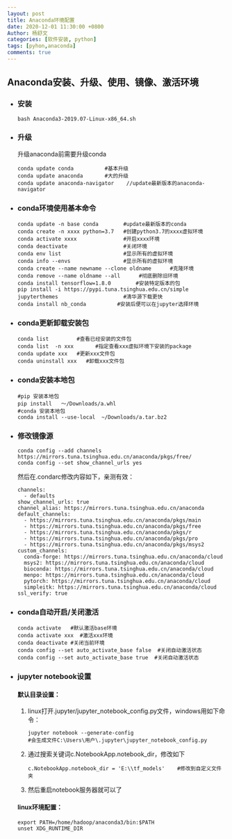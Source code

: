 ```yaml
---
layout: post
title: Anaconda环境配置
date: 2020-12-01 11:30:00 +0800
Author: 杨舒文	
categories: [软件安装, python] 
tags: [pyhon,anaconda]
comments: true
---
```


## Anaconda安装、升级、使用、镜像、激活环境

- ### 安装

  ```
  bash Anaconda3-2019.07-Linux-x86_64.sh
  ```

- ### 升级

  升级anaconda前需要升级conda

  ```
  conda update conda          #基本升级
  conda update anaconda       #大的升级
  conda update anaconda-navigator    //update最新版本的anaconda-navigator
  ```

- ### conda环境使用基本命令

  ```
  conda update -n base conda        #update最新版本的conda
  conda create -n xxxx python=3.7   #创建python3.7的xxxx虚拟环境
  conda activate xxxx               #开启xxxx环境
  conda deactivate                  #关闭环境
  conda env list                    #显示所有的虚拟环境
  conda info --envs                 #显示所有的虚拟环境
  conda create --name newname --clone oldname      #克隆环境
  conda remove --name oldname --all      #彻底删除旧环境
  conda install tensorflow=1.8.0        #安装特定版本的包
  pip install -i https://pypi.tuna.tsinghua.edu.cn/simple jupyterthemes         			#清华源下载更快
  conda install nb_conda          #安装后便可以在jupyter选择环境
  ```

- ### conda更新卸载安装包

  ```
  conda list         #查看已经安装的文件包
  conda list  -n xxx       #指定查看xxx虚拟环境下安装的package
  conda update xxx   #更新xxx文件包
  conda uninstall xxx   #卸载xxx文件包
  ```

- ### conda安装本地包

  ```
  #pip 安装本地包
  pip install   ～/Downloads/a.whl
  #conda 安装本地包
  conda install --use-local  ~/Downloads/a.tar.bz2
  ```

- ### 修改镜像源

  ```
  conda config --add channels https://mirrors.tuna.tsinghua.edu.cn/anaconda/pkgs/free/
  conda config --set show_channel_urls yes
  ```

  然后在.condarc修改内容如下，亲测有效：

  ```
  channels:
    - defaults
  show_channel_urls: true
  channel_alias: https://mirrors.tuna.tsinghua.edu.cn/anaconda
  default_channels:
    - https://mirrors.tuna.tsinghua.edu.cn/anaconda/pkgs/main
    - https://mirrors.tuna.tsinghua.edu.cn/anaconda/pkgs/free
    - https://mirrors.tuna.tsinghua.edu.cn/anaconda/pkgs/r
    - https://mirrors.tuna.tsinghua.edu.cn/anaconda/pkgs/pro
    - https://mirrors.tuna.tsinghua.edu.cn/anaconda/pkgs/msys2
  custom_channels:
    conda-forge: https://mirrors.tuna.tsinghua.edu.cn/anaconda/cloud
    msys2: https://mirrors.tuna.tsinghua.edu.cn/anaconda/cloud
    bioconda: https://mirrors.tuna.tsinghua.edu.cn/anaconda/cloud
    menpo: https://mirrors.tuna.tsinghua.edu.cn/anaconda/cloud
    pytorch: https://mirrors.tuna.tsinghua.edu.cn/anaconda/cloud
    simpleitk: https://mirrors.tuna.tsinghua.edu.cn/anaconda/cloud
  ssl_verify: true
  ```

- ### conda自动开启/关闭激活

  ```
  conda activate   #默认激活base环境
  conda activate xxx  #激活xxx环境
  conda deactivate #关闭当前环境
  conda config --set auto_activate_base false  #关闭自动激活状态
  conda config --set auto_activate_base true  #关闭自动激活状态
  ```

- ### jupyter notebook设置

  #### 默认目录设置：

  1. linux打开.jupyter/jupyter_notebook_config.py文件，windows用如下命令：

     ```
     jupyter notebook --generate-config
     #会生成文件C:\Users\用户\.jupyter\jupyter_notebook_config.py
     ```

  2. 通过搜索关键词c.NotebookApp.notebook_dir，修改如下

     ```
     c.NotebookApp.notebook_dir = 'E:\\tf_models'    #修改到自定义文件夹
     ```

  3. 然后重启notebook服务器就可以了

  #### linux环境配置：

  ```
  export PATH=/home/hadoop/anaconda3/bin:$PATH
  unset XDG_RUNTIME_DIR
  ```

  

  